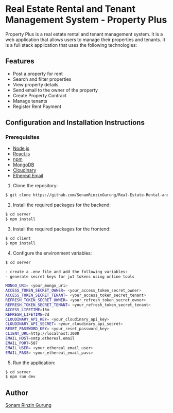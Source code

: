 # Real Estate Rental and Tenant Management System - Property Plus

Property Plus is a real estate rental and tenant management system. It is a web application that allows users to manage their properties and tenants. It is a full stack application that uses the following technologies:

## Features

- Post a property for rent
- Search and filter properties
- View property details
- Send email to the owner of the property
- Create Property Contract
- Manage tenants
- Register Rent Payment

## Configuration and Installation Instructions

### Prerequisites

- [Node.js](https://nodejs.org/en/download/)
- [React.js](https://facebook.github.io/react/)
- [npm](https://www.npmjs.com/)
- [MongoDB](https://www.mongodb.com/)
- [Cloudinary](https://cloudinary.com/)
- [Ethereal Email](https://ethereal.email/)

1. Clone the repository:

```bash
$ git clone https://github.com/SonamRinzinGurung/Real-Estate-Rental-and-Tenant-Management-System.git
```

2. Install the required packages for the backend:

```bash
$ cd server
$ npm install
```

3. Install the required packages for the frontend:

```bash
$ cd client
$ npm install
```

4. Configure the environment variables:

```bash
$ cd server

- create a .env file and add the following variables:
- generate secret keys for jwt tokens using online tools

MONGO_URI= <your_mongo_uri>
ACCESS_TOKEN_SECRET_OWNER= <your_access_token_secret_owner>
ACCESS_TOKEN_SECRET_TENANT= <your_access_token_secret_tenant>
REFRESH_TOKEN_SECRET_OWNER= <your_refresh_token_secret_owner>
REFRESH_TOKEN_SECRET_TENANT= <your_refresh_token_secret_tenant>
ACCESS_LIFETIME=15m
REFRESH_LIFETIME=7d
CLOUDINARY_API_KEY= <your_cloudinary_api_key>
CLOUDINARY_API_SECRET= <your_cloudinary_api_secret>
RESET_PASSWORD_KEY= <your_reset_password_key>
CLIENT_URL=http://localhost:3000
EMAIL_HOST=smtp.ethereal.email
EMAIL_PORT=587
EMAIL_USER= <your_ethereal_email_user>
EMAIL_PASS= <your_ethereal_email_pass>
```

5. Run the application:

```bash
$ cd server
$ npm run dev
```

## Author

[Sonam Rinzin Gurung](https://github.com/SonamRinzinGurung)
